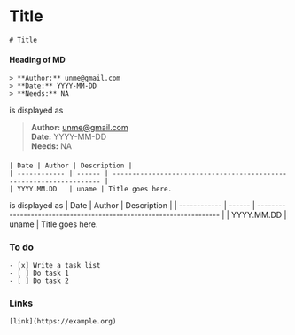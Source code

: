 # Title
```
# Title
```

#### Heading of MD
```
> **Author:** unme@gmail.com  
> **Date:** YYYY-MM-DD   
> **Needs:** NA
```
is displayed as 
> **Author:** unme@gmail.com  
> **Date:** YYYY-MM-DD   
> **Needs:** NA

####
```
| Date | Author | Description |
| ------------ | ------ | ------------------------------------------------------------------- |
| YYYY.MM.DD   | uname | Title goes here. 
```
is displayed as
| Date | Author | Description |
| ------------ | ------ | ------------------------------------------------------------------- |
| YYYY.MM.DD   | uname | Title goes here. 


### To do 
```
- [x] Write a task list
- [ ] Do task 1
- [ ] Do task 2
```

### Links
```
[link](https://example.org)
```
